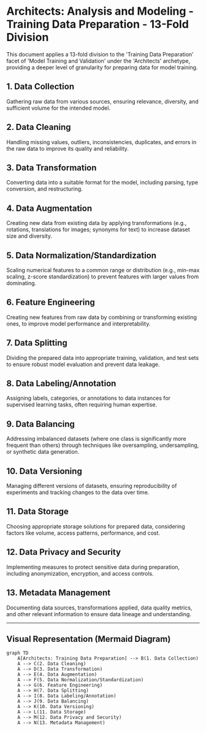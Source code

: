 # Architects: Analysis and Modeling - Training Data Preparation - 13-Fold Division

This document applies a 13-fold division to the 'Training Data Preparation' facet of 'Model Training and Validation' under the 'Architects' archetype, providing a deeper level of granularity for preparing data for model training.

## 1. Data Collection

Gathering raw data from various sources, ensuring relevance, diversity, and sufficient volume for the intended model.

## 2. Data Cleaning

Handling missing values, outliers, inconsistencies, duplicates, and errors in the raw data to improve its quality and reliability.

## 3. Data Transformation

Converting data into a suitable format for the model, including parsing, type conversion, and restructuring.

## 4. Data Augmentation

Creating new data from existing data by applying transformations (e.g., rotations, translations for images; synonyms for text) to increase dataset size and diversity.

## 5. Data Normalization/Standardization

Scaling numerical features to a common range or distribution (e.g., min-max scaling, z-score standardization) to prevent features with larger values from dominating.

## 6. Feature Engineering

Creating new features from raw data by combining or transforming existing ones, to improve model performance and interpretability.

## 7. Data Splitting

Dividing the prepared data into appropriate training, validation, and test sets to ensure robust model evaluation and prevent data leakage.

## 8. Data Labeling/Annotation

Assigning labels, categories, or annotations to data instances for supervised learning tasks, often requiring human expertise.

## 9. Data Balancing

Addressing imbalanced datasets (where one class is significantly more frequent than others) through techniques like oversampling, undersampling, or synthetic data generation.

## 10. Data Versioning

Managing different versions of datasets, ensuring reproducibility of experiments and tracking changes to the data over time.

## 11. Data Storage

Choosing appropriate storage solutions for prepared data, considering factors like volume, access patterns, performance, and cost.

## 12. Data Privacy and Security

Implementing measures to protect sensitive data during preparation, including anonymization, encryption, and access controls.

## 13. Metadata Management

Documenting data sources, transformations applied, data quality metrics, and other relevant information to ensure data lineage and understanding.

---

## Visual Representation (Mermaid Diagram)

```mermaid
graph TD
    A[Architects: Training Data Preparation] --> B(1. Data Collection)
    A --> C(2. Data Cleaning)
    A --> D(3. Data Transformation)
    A --> E(4. Data Augmentation)
    A --> F(5. Data Normalization/Standardization)
    A --> G(6. Feature Engineering)
    A --> H(7. Data Splitting)
    A --> I(8. Data Labeling/Annotation)
    A --> J(9. Data Balancing)
    A --> K(10. Data Versioning)
    A --> L(11. Data Storage)
    A --> M(12. Data Privacy and Security)
    A --> N(13. Metadata Management)
```
